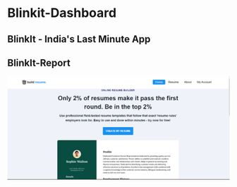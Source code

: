 # Blinkit-Dashboard
## BlinkIt - India's Last Minute App
## BlinkIt-Report

![Alt Text - Dashboard](https://github.com/Reetesh0007/Resume-Builder/blob/main/images/SS1.png)
